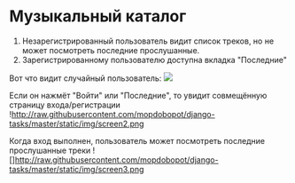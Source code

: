 # Музыкальный каталог

1. Незарегистрированный пользователь видит список треков, но не может посмотреть последние прослушанные.
2. Зарегистрированному пользователю доступна вкладка "Последние"

Вот что видит случайный пользователь:
![](http://raw.githubusercontent.com/mopdobopot/django-tasks/master/static/img/screen1.png)

Если он нажмёт "Войти" или "Последние", то увидит совмещённую страницу входа/регистрации
!http://raw.githubusercontent.com/mopdobopot/django-tasks/master/static/img/screen2.png

Когда вход выполнен, пользователь может посмотреть последние прослушанные треки
![]http://raw.githubusercontent.com/mopdobopot/django-tasks/master/static/img/screen3.png
